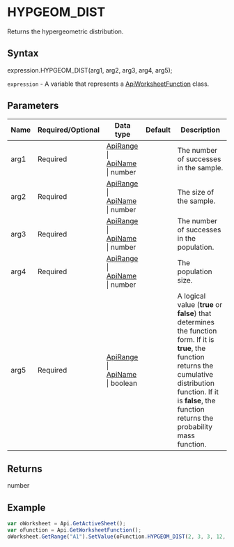 # HYPGEOM_DIST

Returns the hypergeometric distribution.

## Syntax

expression.HYPGEOM_DIST(arg1, arg2, arg3, arg4, arg5);

`expression` - A variable that represents a [ApiWorksheetFunction](../ApiWorksheetFunction.md) class.

## Parameters

| **Name** | **Required/Optional** | **Data type** | **Default** | **Description** |
| ------------- | ------------- | ------------- | ------------- | ------------- |
| arg1 | Required | [ApiRange](../../ApiRange/ApiRange.md) &#124; [ApiName](../../ApiName/ApiName.md) &#124; number |  | The number of successes in the sample. |
| arg2 | Required | [ApiRange](../../ApiRange/ApiRange.md) &#124; [ApiName](../../ApiName/ApiName.md) &#124; number |  | The size of the sample. |
| arg3 | Required | [ApiRange](../../ApiRange/ApiRange.md) &#124; [ApiName](../../ApiName/ApiName.md) &#124; number |  | The number of successes in the population. |
| arg4 | Required | [ApiRange](../../ApiRange/ApiRange.md) &#124; [ApiName](../../ApiName/ApiName.md) &#124; number |  | The population size. |
| arg5 | Required | [ApiRange](../../ApiRange/ApiRange.md) &#124; [ApiName](../../ApiName/ApiName.md) &#124; boolean |  | A logical value (**true** or **false**) that determines the function form. If it is **true**, the function returns the cumulative distribution function. If it is **false**, the function returns the probability mass function. |

## Returns

number

## Example



```javascript
var oWorksheet = Api.GetActiveSheet();
var oFunction = Api.GetWorksheetFunction();
oWorksheet.GetRange("A1").SetValue(oFunction.HYPGEOM_DIST(2, 3, 3, 12, true));
```
